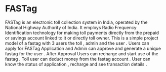 # FASTag

FASTag is an electronic toll collection system in India, operated by the National Highway Authority of India. It employs Radio Frequency Identification technology for making toll payments directly from the prepaid or savings account linked to it or directly toll owner.
This is a simple project model of a fastag with 3 users the toll , admin and the user . Users can apply for FASTag Application and Admin can approve and generate a unique fastag for the user .
After Approval Users can recharge and start use of the fastag . Toll user can deduct money from the fastag account . User can know the status of application , recharge and see transaction details .






